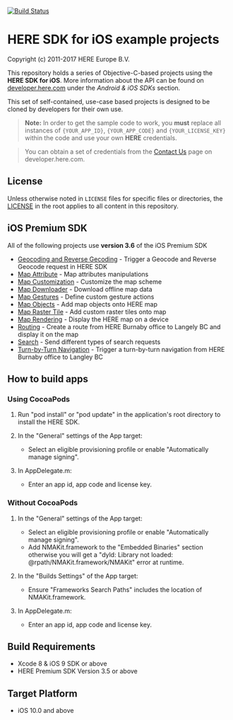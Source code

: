 [![Build Status](https://travis-ci.org/heremaps/here-ios-sdk-examples.svg?branch=master)](https://travis-ci.org/heremaps/here-ios-sdk-examples)

# HERE SDK for iOS example projects

Copyright (c) 2011-2017 HERE Europe B.V.

This repository holds a series of Objective-C-based projects using the **HERE SDK for iOS**. More information about the API can be found on [developer.here.com](https://developer.here.com/develop/mobile-sdks) under the *Android & iOS SDKs* section.

This set of self-contained, use-case based projects is designed to be cloned by developers for their own use.

> **Note:** In order to get the sample code to work, you **must** replace all instances of `{YOUR_APP_ID}`, `{YOUR_APP_CODE}` and `{YOUR_LICENSE_KEY}` within the code and use your own **HERE** credentials.

> You can obtain a set of credentials from the [Contact Us](https://developer.here.com/contact-us) page on developer.here.com.

## License

Unless otherwise noted in `LICENSE` files for specific files or directories, the [LICENSE](LICENSE) in the root applies to all content in this repository.

## iOS Premium SDK

All of the following projects use **version 3.6** of the iOS Premium SDK

* [Geocoding and Reverse Gecoding](geocoder-and-reverse-geocoder-ios) - Trigger a Geocode and Reverse Geocode request in HERE SDK
* [Map Attribute](map-attribute-ios) - Map attributes manipulations
* [Map Customization](map-customization-ios) - Customize the map scheme
* [Map Downloader](map-downloader-ios) - Download offline map data
* [Map Gestures](map-gestures-ios) - Define custom gesture actions
* [Map Objects](map-objects-ios) - Add map objects onto HERE map
* [Map Raster Tile](map-raster-tile) - Add custom raster tiles onto map
* [Map Rendering](map-rendering-ios) - Display the HERE map on a device
* [Routing](rotuing-ios) - Create a route from HERE Burnaby office to Langely BC and display it on the map
* [Search](search-ios) - Send different types of search requests
* [Turn-by-Turn Navigation](turn-by-turn-navigation-ios) - Trigger a turn-by-turn navigation from HERE Burnaby office to Langley BC

## How to build apps 

### Using CocoaPods

1. Run "pod install" or "pod update" in the application's root directory to install
   the HERE SDK.

2. In the "General" settings of the App target:
    - Select an eligible provisioning profile or enable "Automatically
      manage signing".

3. In AppDelegate.m:
    - Enter an app id, app code and license key.

### Without CocoaPods

1. In the "General" settings of the App target:
    - Select an eligible provisioning profile or enable "Automatically
      manage signing".
    - Add NMAKit.framework to the "Embedded Binaries" section otherwise you
      will get a "dyld: Library not loaded: @rpath/NMAKit.framework/NMAKit"
      error at runtime.
 
2. In the "Builds Settings" of the App target:
    - Ensure "Frameworks Search Paths" includes the location of
      NMAKit.framework.
 
3. In AppDelegate.m:
    - Enter an app id, app code and license key.

## Build Requirements
 
* Xcode 8 & iOS 9 SDK or above
* HERE Premium SDK Version 3.5 or above

## Target Platform
 
* iOS 10.0 and above
